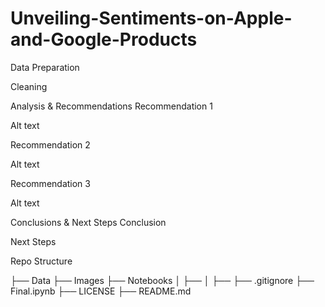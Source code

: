 # Unveiling-Sentiments-on-Apple-and-Google-Products



Data Preparation


Cleaning




Analysis & Recommendations
Recommendation 1


Alt text

Recommendation 2


Alt text

Recommendation 3


Alt text

Conclusions & Next Steps
Conclusion

Next Steps

Repo Structure

├── Data
├── Images
├── Notebooks
│   ├── 
│   ├── 
├── .gitignore
├── Final.ipynb
├── LICENSE
├── README.md
